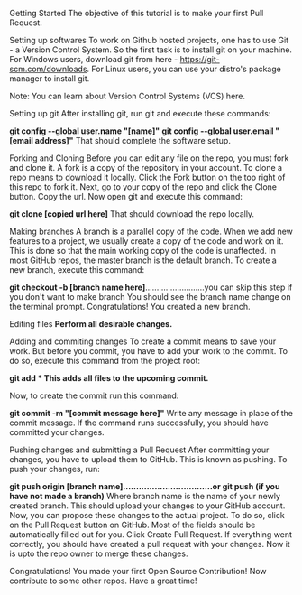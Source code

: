 Getting Started
 The objective of this tutorial is to make your first Pull Request.

Setting up softwares
To work on Github hosted projects, one has to use Git - a Version Control System. So the first task is to install git on your machine. For Windows users, download git from here - https://git-scm.com/downloads. For Linux users, you can use your distro's package manager to install git.



Note: You can learn about Version Control Systems (VCS) here.

Setting up git
After installing git, run git and execute these commands:

**git config --global user.name "[name]"**
**git config --global user.email "[email address]"**
That should complete the software setup.

Forking and Cloning
Before you can edit any file on the repo, you must fork and clone it. A fork is a copy of the repository in your account. To clone a repo means to download it locally. Click the Fork button on the top right of this repo to fork it. Next, go to your copy of the repo and click the Clone button. Copy the url. Now open git and execute this command:

**git clone [copied url here]**
That should download the repo locally.

Making branches
A branch is a parallel copy of the code. When we add new features to a project, we usually create a copy of the code and work on it. This is done so that the main working copy of the code is unaffected. In most GitHub repos, the master branch is the default branch. To create a new branch, execute this command:

**git checkout -b [branch name here]**..........................you can skip this step if you don't want to make branch
You should see the branch name change on the terminal prompt. Congratulations! You created a new branch.

Editing files
**Perform all desirable changes.**

Adding and commiting changes
To create a commit means to save your work. But before you commit, you have to add your work to the commit. To do so, execute this command from the project root:

**git add * 
This adds all files to the upcoming commit.**

Now, to create the commit run this command:

**git commit -m "[commit message here]"**
Write any message in place of the commit message. If the command runs successfully, you should have committed your changes.

Pushing changes and submitting a Pull Request
After committing your changes, you have to upload them to GitHub. This is known as pushing. To push your changes, run:

**git push origin [branch name]..................................or git push (if you have not made a branch)**
Where branch name is the name of your newly created branch. This should upload your changes to your GitHub account. Now, you can propose these changes to the actual project. To do so, click on the Pull Request button on GitHub. Most of the fields should be automatically filled out for you. Click Create Pull Request. If everything went correctly, you should have created a pull request with your changes. Now it is upto the repo owner to merge these changes.

Congratulations! You made your first Open Source Contribution! Now contribute to some other repos. Have a great time!
